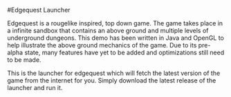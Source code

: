 #Edgequest Launcher

Edgequest is a rougelike inspired, top down game. The game takes place in a infinite sandbox that contains an above ground and multiple levels of underground dungeons. This demo has been written in Java and OpenGL to help illustrate the above ground mechanics of the game. Due to its pre-alpha state, many features have yet to be added and optimizations still need to be made.

This is the launcher for edgequest which will fetch the latest version of the game from the internet for you. Simply download the latest release of the launcher and run it.
